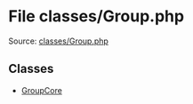 File classes/Group.php
=========

Source: [classes/Group.php](https://github.com/PrestaShop/PrestaShop/blob/1.5.6.0/classes/Group.php)


Classes
-------

* [GroupCore](class.GroupCore.md)

